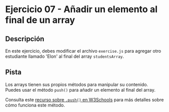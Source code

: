 # Ejercicio 07 - Añadir un elemento al final de un array

## Descripción

En este ejercicio, debes modificar el archivo `exercise.js` para agregar otro estudiante llamado 'Elon' al final del array `studentsArray`.

## Pista

Los arrays tienen sus propios métodos para manipular su contenido. Puedes usar el método `push()` para añadir un elemento al final del array.

Consulta este [recurso sobre `.push()` en W3Schools](https://www.w3schools.com/jsref/jsref_push.asp) para más detalles sobre cómo funciona este método.
